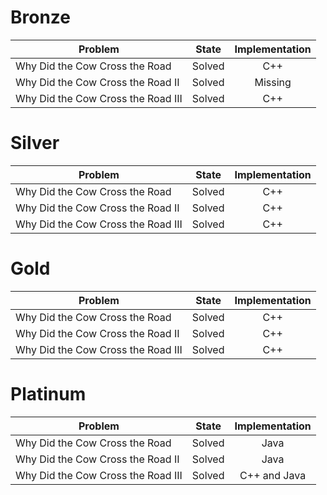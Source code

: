 # Bronze
| Problem        | State           | Implementation  |
| ------------- |:---------------:| :--------------:|
| Why Did the Cow Cross the Road | Solved          | C++            |
| Why Did the Cow Cross the Road II | Solved          | Missing            |
| Why Did the Cow Cross the Road III | Solved          | C++            |
# Silver
| Problem        | State           | Implementation  |
| ------------- |:---------------:| :--------------:|
| Why Did the Cow Cross the Road | Solved          | C++            |
| Why Did the Cow Cross the Road II | Solved          | C++            |
| Why Did the Cow Cross the Road III | Solved          | C++            |
# Gold
| Problem        | State           | Implementation  |
| ------------- |:---------------:| :--------------:|
| Why Did the Cow Cross the Road | Solved          | C++            |
| Why Did the Cow Cross the Road II | Solved          | C++            |
| Why Did the Cow Cross the Road III | Solved          | C++            |
# Platinum
| Problem        | State           | Implementation  |
| ------------- |:---------------:| :--------------:|
| Why Did the Cow Cross the Road | Solved          | Java            |
| Why Did the Cow Cross the Road II | Solved          | Java            |
| Why Did the Cow Cross the Road III | Solved          | C++ and Java            |
